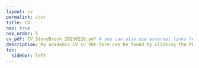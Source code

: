 ```yaml
---
layout: cv
permalink: /cv/
title: CV
nav: true
nav_order: 5
cv_pdf: CV_StonyBrook_20250228.pdf # you can also use external links here
description: My academic CV in PDF-form can be found by clicking the PDF icon to the right.
toc:
  sidebar: left
---
```

